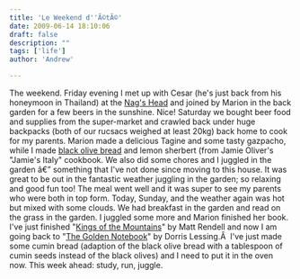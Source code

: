 ```yaml
---
title: 'Le Weekend d''Ã©tÃ©'
date: 2009-06-14 18:10:06
draft: false
description: ""
tags: ['life']
author: 'Andrew'

---
```


The weekend. Friday evening I met up with Cesar (he's just back from his honeymoon in Thailand) at the [Nag's Head](http://www.nagsheadreading.com/ "nag's head - reading") and joined by Marion in the back garden for a few beers in the sunshine. Nice! Saturday we bought beer food and supplies from the super-market and crawled back under huge backpacks (both of our rucsacs weighed at least 20kg) back home to cook for my parents. Marion made a delicious Tagine and some tasty gazpacho, while I made [black olive bread](http://allrecipes.com/Recipe/Mediterranean-Black-Olive-Bread/Detail.aspx "Black Olive Bread") and lemon sherbert (from Jamie Oliver's "Jamie's Italy" cookbook. We also did some chores and I juggled in the garden â€” something that I've not done since moving to this house. It was great to be out in the fantastic weather juggling in the garden; so relaxing and good fun too! The meal went well and it was super to see my parents who were both in top form. Today, Sunday, and the weather again was hot but mixed with some clouds. We had breakfast in the garden and read on the grass in the garden. I juggled some more and Marion finished her book. I've just finished "[Kings of the Mountains](http://www.amazon.co.uk/Kings-Mountains-Colombias-Cycling-Changed/dp/1854109111 "kings of the montains")" by Matt Rendell and now I am going back to "[The Golden Notebook](http://en.wikipedia.org/wiki/The_Golden_Notebook "The Golden Notebook")" by Dorris Lessing.Â  I've just made some cumin bread (adaption of the black olive bread with a tablespoon of cumin seeds instead of the black olives) and I need to put it in the oven now. This week ahead: study, run, juggle.
